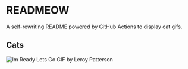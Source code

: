 # READMEOW

A self-rewriting README powered by GitHub Actions to display cat gifs.

## Cats

![Im Ready Lets Go GIF by Leroy Patterson](https://media3.giphy.com/media/CjmvTCZf2U3p09Cn0h/200.gif?cid=9acd02dai0nodp9q7ftpd31j3yxlnz84moosneqte10kf2fz&ep=v1_gifs_search&rid=200.gif&ct=g)
